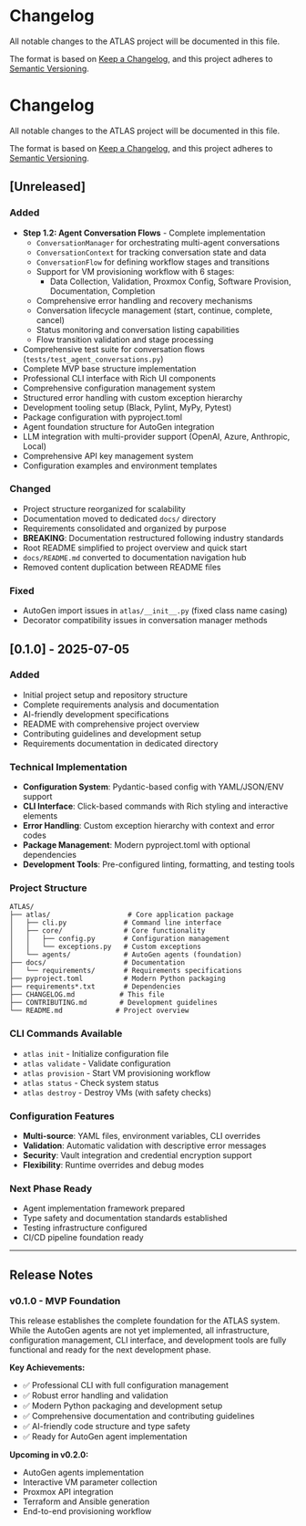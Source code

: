 # Changelog

All notable changes to the ATLAS project will be documented in this file.

The format is based on [Keep a Changelog](https://keepachangelog.com/en/1.0.0/),
and this project adheres to [Semantic Versioning](https://semver.org/spec/v2.0.0.html).

# Changelog

All notable changes to the ATLAS project will be documented in this file.

The format is based on [Keep a Changelog](https://keepachangelog.com/en/1.0.0/),
and this project adheres to [Semantic Versioning](https://semver.org/spec/v2.0.0.html).

## [Unreleased]

### Added
- **Step 1.2: Agent Conversation Flows** - Complete implementation
  - `ConversationManager` for orchestrating multi-agent conversations
  - `ConversationContext` for tracking conversation state and data
  - `ConversationFlow` for defining workflow stages and transitions
  - Support for VM provisioning workflow with 6 stages:
    - Data Collection, Validation, Proxmox Config, Software Provision, Documentation, Completion
  - Comprehensive error handling and recovery mechanisms
  - Conversation lifecycle management (start, continue, complete, cancel)
  - Status monitoring and conversation listing capabilities
  - Flow transition validation and stage processing
- Comprehensive test suite for conversation flows (`tests/test_agent_conversations.py`)
- Complete MVP base structure implementation
- Professional CLI interface with Rich UI components
- Comprehensive configuration management system
- Structured error handling with custom exception hierarchy
- Development tooling setup (Black, Pylint, MyPy, Pytest)
- Package configuration with pyproject.toml
- Agent foundation structure for AutoGen integration
- LLM integration with multi-provider support (OpenAI, Azure, Anthropic, Local)
- Comprehensive API key management system
- Configuration examples and environment templates

### Changed
- Project structure reorganized for scalability
- Documentation moved to dedicated `docs/` directory
- Requirements consolidated and organized by purpose
- **BREAKING**: Documentation restructured following industry standards
- Root README simplified to project overview and quick start
- `docs/README.md` converted to documentation navigation hub
- Removed content duplication between README files

### Fixed
- AutoGen import issues in `atlas/__init__.py` (fixed class name casing)
- Decorator compatibility issues in conversation manager methods

## [0.1.0] - 2025-07-05

### Added
- Initial project setup and repository structure
- Complete requirements analysis and documentation
- AI-friendly development specifications
- README with comprehensive project overview
- Contributing guidelines and development setup
- Requirements documentation in dedicated directory

### Technical Implementation
- **Configuration System**: Pydantic-based config with YAML/JSON/ENV support
- **CLI Interface**: Click-based commands with Rich styling and interactive elements
- **Error Handling**: Custom exception hierarchy with context and error codes
- **Package Management**: Modern pyproject.toml with optional dependencies
- **Development Tools**: Pre-configured linting, formatting, and testing tools

### Project Structure
```
ATLAS/
├── atlas/                   # Core application package
│   ├── cli.py              # Command line interface
│   ├── core/               # Core functionality
│   │   ├── config.py       # Configuration management
│   │   └── exceptions.py   # Custom exceptions
│   └── agents/             # AutoGen agents (foundation)
├── docs/                   # Documentation
│   └── requirements/       # Requirements specifications
├── pyproject.toml          # Modern Python packaging
├── requirements*.txt       # Dependencies
├── CHANGELOG.md           # This file
├── CONTRIBUTING.md        # Development guidelines
└── README.md             # Project overview
```

### CLI Commands Available
- `atlas init` - Initialize configuration file
- `atlas validate` - Validate configuration
- `atlas provision` - Start VM provisioning workflow
- `atlas status` - Check system status
- `atlas destroy` - Destroy VMs (with safety checks)

### Configuration Features
- **Multi-source**: YAML files, environment variables, CLI overrides
- **Validation**: Automatic validation with descriptive error messages
- **Security**: Vault integration and credential encryption support
- **Flexibility**: Runtime overrides and debug modes

### Next Phase Ready
- Agent implementation framework prepared
- Type safety and documentation standards established
- Testing infrastructure configured
- CI/CD pipeline foundation ready

---

## Release Notes

### v0.1.0 - MVP Foundation
This release establishes the complete foundation for the ATLAS system. While the AutoGen agents are not yet implemented, all infrastructure, configuration management, CLI interface, and development tools are fully functional and ready for the next development phase.

**Key Achievements:**
- ✅ Professional CLI with full configuration management
- ✅ Robust error handling and validation
- ✅ Modern Python packaging and development setup
- ✅ Comprehensive documentation and contributing guidelines
- ✅ AI-friendly code structure and type safety
- ✅ Ready for AutoGen agent implementation

**Upcoming in v0.2.0:**
- AutoGen agents implementation
- Interactive VM parameter collection
- Proxmox API integration
- Terraform and Ansible generation
- End-to-end provisioning workflow
